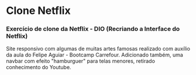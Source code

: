 # Clone Netflix
### Exercício de clone da Netflix - DIO (Recriando a Interface do Netflix)
Site responsivo com algumas de muitas artes famosas realizado com auxílio da aula do Felipe Aguiar - Bootcamp Carrefour. Adicionado também, uma navbar com efeito "hamburguer" para telas menores, retirado conhecimento do Youtube.
